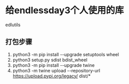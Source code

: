 # 给endlessday3个人使用的库
edlutils 

## 打包步骤
1. python3 -m pip install --upgrade setuptools wheel
2. python3 setup.py sdist bdist_wheel
3. python3 -m pip install --upgrade twine
4. python3 -m twine upload --repository-url https://upload.pypi.org/legacy/ dist/*